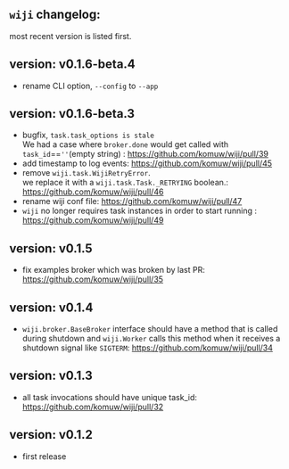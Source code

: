 ## `wiji` changelog:
most recent version is listed first.

## **version:** v0.1.6-beta.4
- rename CLI option, `--config` to `--app` 

## **version:** v0.1.6-beta.3
- bugfix, `task.task_options is stale`    
  We had a case where `broker.done` would get called with `task_id`==`''`(empty string) : https://github.com/komuw/wiji/pull/39
- add timestamp to log events: https://github.com/komuw/wiji/pull/45
- remove `wiji.task.WijiRetryError`.   
  we replace it with a `wiji.task.Task._RETRYING` boolean.: https://github.com/komuw/wiji/pull/46
- rename wiji conf file: https://github.com/komuw/wiji/pull/47
- `wiji` no longer requires task instances in order to start running : https://github.com/komuw/wiji/pull/49

## **version:** v0.1.5
- fix examples broker which was broken by last PR: https://github.com/komuw/wiji/pull/35

## **version:** v0.1.4
- `wiji.broker.BaseBroker` interface should have a method that is called during shutdown
  and `wiji.Worker` calls this method when it receives a shutdown signal like `SIGTERM`: https://github.com/komuw/wiji/pull/34

## **version:** v0.1.3
- all task invocations should have unique task_id: https://github.com/komuw/wiji/pull/32

## **version:** v0.1.2
- first release
